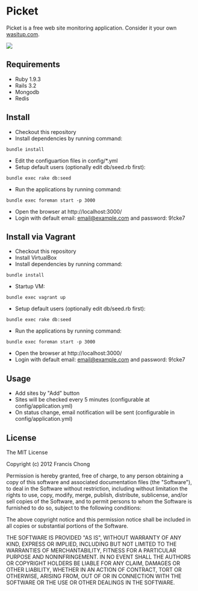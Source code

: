 # Picket

Picket is a free web site monitoring application. Consider it your own [wasitup.com](http://wasitup.com).

![](http://cl.ly/0m2e2H0X0N1a0g3j1702/%E8%9E%A2%E5%B9%95%E5%BF%AB%E7%85%A7%202012-02-10%20%E4%B8%8B%E5%8D%8802.23.28.png)

## Requirements

- Ruby 1.9.3
- Rails 3.2
- Mongodb
- Redis

## Install

- Checkout this repository
- Install dependencies by running command:
```
bundle install
```
- Edit the configuartion files in config/*.yml
- Setup default users (optionally edit db/seed.rb first):
```
bundle exec rake db:seed
```
- Run the applications by running command:
```
bundle exec foreman start -p 3000
```
- Open the browser at http://localhost:3000/
- Login with default email: email@example.com and password: 9!cke7

## Install via Vagrant

- Checkout this repository
- Install VirtualBox
- Install dependencies by running command:
```
bundle install
```
- Startup VM:
```
bundle exec vagrant up
```
- Setup default users (optionally edit db/seed.rb first):
```
bundle exec rake db:seed
```
- Run the applications by running command:
```
bundle exec foreman start -p 3000
```
- Open the browser at http://localhost:3000/
- Login with default email: email@example.com and password: 9!cke7

## Usage

- Add sites by "Add" button
- Sites will be checked every 5 minutes (configurable at config/application.yml)
- On status change, email notification will be sent (configurable in config/application.yml)

## License

The MIT License

Copyright (c) 2012 Francis Chong

Permission is hereby granted, free of charge, to any person obtaining
a copy of this software and associated documentation files (the
"Software"), to deal in the Software without restriction, including
without limitation the rights to use, copy, modify, merge, publish,
distribute, sublicense, and/or sell copies of the Software, and to
permit persons to whom the Software is furnished to do so, subject to
the following conditions:

The above copyright notice and this permission notice shall be
included in all copies or substantial portions of the Software.

THE SOFTWARE IS PROVIDED "AS IS", WITHOUT WARRANTY OF ANY KIND,
EXPRESS OR IMPLIED, INCLUDING BUT NOT LIMITED TO THE WARRANTIES OF
MERCHANTABILITY, FITNESS FOR A PARTICULAR PURPOSE AND
NONINFRINGEMENT. IN NO EVENT SHALL THE AUTHORS OR COPYRIGHT HOLDERS BE
LIABLE FOR ANY CLAIM, DAMAGES OR OTHER LIABILITY, WHETHER IN AN ACTION
OF CONTRACT, TORT OR OTHERWISE, ARISING FROM, OUT OF OR IN CONNECTION
WITH THE SOFTWARE OR THE USE OR OTHER DEALINGS IN THE SOFTWARE.